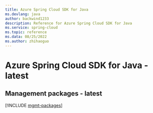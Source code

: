 ```yaml
---
title: Azure Spring Cloud SDK for Java
ms.devlang: java
author: backwind1233
description: Reference for Azure Spring Cloud SDK for Java
ms.service: spring-cloud
ms.topic: reference
ms.data: 08/25/2022
ms.author: zhihaoguo
---
```

# Azure Spring Cloud SDK for Java - latest

## Management packages - latest
[!INCLUDE [mgmt-packages](spring-cloud-mgmt-index.md)]